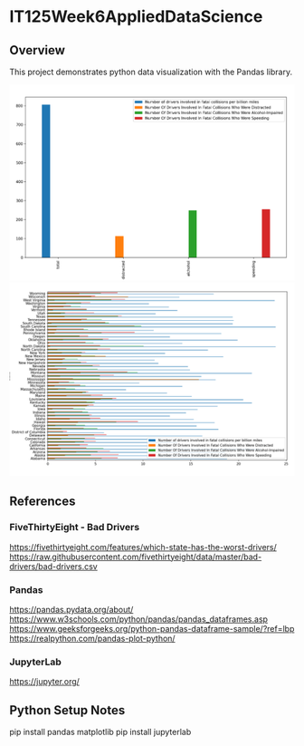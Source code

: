 # IT125Week6AppliedDataScience 
## Overview
This project demonstrates python data visualization with the Pandas library.

![Chart 1](plot_bad_drivers_national.png?raw=true "Title")
![Chart 2](plot_bad_drivers_states.png?raw=true "Title")


## References
### FiveThirtyEight - Bad Drivers 
https://fivethirtyeight.com/features/which-state-has-the-worst-drivers/
https://raw.githubusercontent.com/fivethirtyeight/data/master/bad-drivers/bad-drivers.csv

### Pandas
https://pandas.pydata.org/about/
https://www.w3schools.com/python/pandas/pandas_dataframes.asp
https://www.geeksforgeeks.org/python-pandas-dataframe-sample/?ref=lbp
https://realpython.com/pandas-plot-python/

### JupyterLab
https://jupyter.org/

## Python Setup Notes
pip install pandas matplotlib
pip install jupyterlab